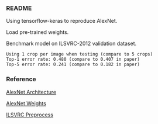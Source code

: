 ### README
Using tensorflow-keras to reproduce AlexNet.

Load pre-trained weights.

Benchmark model on ILSVRC-2012 validation dataset.

```
Using 1 crop per image when testing (compare to 5 crops)
Top-1 error rate: 0.480 (compare to 0.407 in paper)
Top-5 error rate: 0.241 (compare to 0.182 in paper)
```

### Reference
[AlexNet Architecture](https://github.com/kratzert/finetune_alexnet_with_tensorflow/blob/master/alexnet.py)

[AlexNet Weights](http://www.cs.toronto.edu/~guerzhoy/tf_alexnet/)

[ILSVRC Preprocess](http://calebrob.com/ml/imagenet/ilsvrc2012/2018/10/22/imagenet-benchmarking.html)
